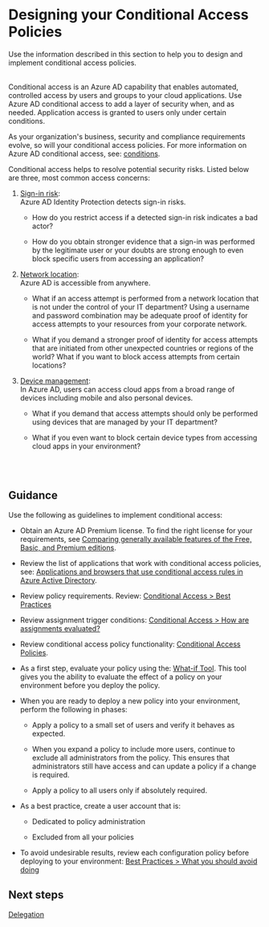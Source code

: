# Designing your Conditional Access Policies
Use the information described in this section to help you to design and implement conditional access policies. 
<br />
<br />

Conditional access is an Azure AD capability that enables automated, controlled access by users and groups to your cloud applications. Use Azure AD conditional access to add a layer of security when, and as needed. Application access is granted to users only under certain conditions. 

As your organization's business, security and compliance requirements evolve, so will your conditional access policies. For more information on Azure AD conditional access, see: [conditions](https://docs.microsoft.com/en-us/azure/active-directory/active-directory-conditional-access-conditions).

Conditional access helps to resolve potential security risks. Listed below are three, most common access concerns: 

1. [Sign-in risk](https://docs.microsoft.com/en-us/azure/active-directory/active-directory-conditional-access-conditions#sign-in-risk):  
 Azure AD Identity Protection detects sign-in risks.  

   - How do you restrict access if a detected sign-in risk indicates a bad actor?  

   - How do you obtain stronger evidence that a sign-in was performed by the legitimate user or your doubts are strong enough to even block specific users from accessing an application? 

2. [Network location](https://docs.microsoft.com/en-us/azure/active-directory/active-directory-conditional-access-locations):  
  Azure AD is accessible from anywhere. 

   - What if an access attempt is performed from a network location that is not under the control of your IT department? Using a username and password combination may be adequate proof of identity for access attempts to your resources from your corporate network.  

   - What if you demand a stronger proof of identity for access attempts that are initiated from other unexpected countries or regions of the world? What if you want to block access attempts from certain locations?  

3. [Device management](https://docs.microsoft.com/en-us/azure/active-directory/active-directory-conditional-access-conditions#device-platforms):  
  In Azure AD, users can access cloud apps from a broad range of devices including mobile and also personal devices.  

   - What if you demand that access attempts should only be performed using devices that are managed by your IT department?  

   - What if you even want to block certain device types from accessing cloud apps in your environment?  
<br />
<br />

## Guidance  
Use the following as guidelines to implement conditional access: 

- Obtain an Azure AD Premium license. To find the right license for your requirements, see [Comparing generally available features of the Free, Basic, and Premium editions](https://azure.microsoft.com/en-us/services/active-directory/). 

- Review the list of applications that work with conditional access policies, see: [Applications and browsers that use conditional access rules in Azure Active Directory](https://docs.microsoft.com/en-us/azure/active-directory/active-directory-conditional-access-technical-reference). 

- Review policy requirements. Review: [Conditional Access > Best Practices](https://docs.microsoft.com/en-us/azure/active-directory/active-directory-conditional-access-best-practices#what-you-should-know)  

- Review assignment trigger conditions: [Conditional Access > How are assignments evaluated?](https://docs.microsoft.com/en-us/azure/active-directory/active-directory-conditional-access-best-practices#what-you-should-know) 

- Review conditional access policy functionality:  [Conditional Access Policies](https://docs.microsoft.com/en-us/azure/active-directory/active-directory-conditional-access-azure-portal#conditional-access-policies). 

- As a first step, evaluate your policy using the:  [What-if Tool](https://docs.microsoft.com/en-us/azure/active-directory/active-directory-conditional-access-whatif). This tool gives you the ability to evaluate the effect of a policy on your environment before you deploy the policy. 

- When you are ready to deploy a new policy into your environment, perform the following in phases: 

  - Apply a policy to a small set of users and verify it behaves as expected.  

  - When you expand a policy to include more users, continue to exclude all administrators from the policy. This ensures that administrators still have access and can update a policy if a change is required. 

  - Apply a policy to all users only if absolutely required.  

- As a best practice, create a user account that is: 

  - Dedicated to policy administration  

  - Excluded from all your policies 

- To avoid undesirable results, review each configuration policy before deploying to your environment: [Best Practices > What you should avoid doing](https://docs.microsoft.com/en-us/azure/active-directory/active-directory-conditional-access-best-practices#what-you-should-avoid-doing)

 

## Next steps
[Delegation](https://github.com/nmcgregor/Azure-Security/blob/master/4.2-Delegation.md)
